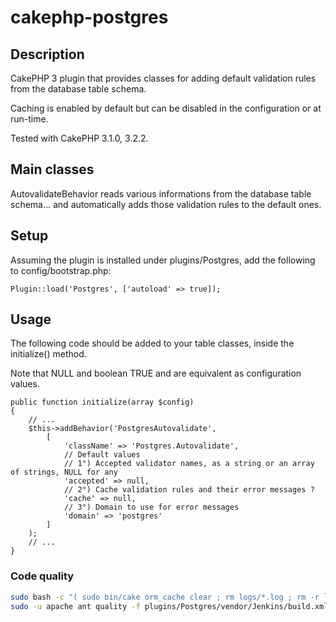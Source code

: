 # cakephp-postgres

## Description

CakePHP 3 plugin that provides classes for adding default validation rules from the database table schema.

Caching is enabled by default but can be disabled in the configuration or at run-time.

Tested with CakePHP 3.1.0, 3.2.2.

## Main classes

AutovalidateBehavior reads various informations from the database table schema... and automatically adds those validation rules to the default ones.

## Setup

Assuming the plugin is installed under plugins/Postgres, add the following to config/bootstrap.php:

    Plugin::load('Postgres', ['autoload' => true]);

## Usage

The following code should be added to your table classes, inside the initialize() method.

Note that NULL and boolean TRUE and are equivalent as configuration values.

    public function initialize(array $config)
    {
        // ...
		$this->addBehavior('PostgresAutovalidate',
			[
				'className' => 'Postgres.Autovalidate',
				// Default values
				// 1°) Accepted validator names, as a string or an array of strings, NULL for any
				'accepted' => null,
				// 2°) Cache validation rules and their error messages ?
				'cache' => null,
				// 3°) Domain to use for error messages
				'domain' => 'postgres'
			]
		);
        // ...
    }

### Code quality
```bash
sudo bash -c "( sudo bin/cake orm_cache clear ; rm logs/*.log ; rm -r logs/quality ; find tmp -type f ! -name 'empty' -exec rm {} \; )"
sudo -u apache ant quality -f plugins/Postgres/vendor/Jenkins/build.xml
```

